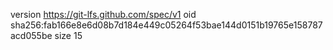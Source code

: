version https://git-lfs.github.com/spec/v1
oid sha256:fab166e8e6d08b7d184e449c05264f53bae144d0151b19765e158787acd055be
size 15
